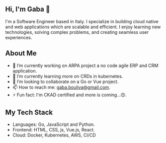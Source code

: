 ## Hi, I'm Gaba 👋

I'm a Software Engineer based in Italy. I specialize in building cloud native and web applications which are scalable and efficient. I enjoy learning new technologies, solving complex problems, and creating seamless user experiences.

## About Me
- 🔭 I’m currently working on ARPA project a no code agile ERP and CRM application.
- 🌱 I’m currently learning more on CRDs in kubernetes.
- 👯 I’m looking to collaborate on a Go or Vue project.
- 📫 How to reach me: gaba.bouliva@gmail.com.
- ⚡ Fun fact: I'm CKAD certified and more is coming...😊.

## My Tech Stack
- Languages: Go, JavaScript and Python.
- Frontend: HTML, CSS, js, Vue.js, React.
- Cloud: Docker, Kubernetes, AWS, CI/CD
